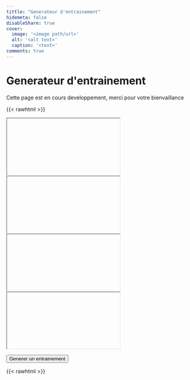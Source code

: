 ```yaml
---
tittle: "Generateur d'entrainement"
hidemeta: false
disableShare: true
cover:
  image: '<image path/url>'
  alt: '<alt text>'
  caption: '<text>'
comments: true
---
```


# Generateur d'entrainement
Cette page est en cours developpement, merci pour votre bienvaillance

{{< rawhtml >}}
<iframe id="exercice1" src=""></iframe>
<iframe id="exercice2" src=""></iframe>
<iframe id="exercice3" src=""></iframe>
<iframe id="exercice4" src=""></iframe>

<button onclick="myFunction()">Generer un entrainement</button>


<script>
function myFunction() {
  var exercices = ["https://cpt-crunch.github.io/exercices/quick_start/", "https://cpt-crunch.github.io/exercices/the_drill/", "https://cpt-crunch.github.io/exercices/tracking/"];
  var randomItem = exercices[Math.floor(Math.random()*exercices.length)];

  document.getElementById("exercice1").src = randomItem;
  var randomItem = exercices[Math.floor(Math.random()*exercices.length)];
  document.getElementById("exercice2").src = randomItem;
  var randomItem = exercices[Math.floor(Math.random()*exercices.length)];
  document.getElementById("exercice3").src = randomItem;
  var randomItem = exercices[Math.floor(Math.random()*exercices.length)];
  document.getElementById("exercice4").src = randomItem;
}
</script>

{{< rawhtml >}}


